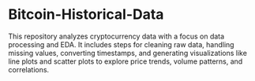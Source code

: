 # Bitcoin-Historical-Data
This repository analyzes cryptocurrency data with a focus on data processing and EDA. It includes steps for cleaning raw data, handling missing values, converting timestamps, and generating visualizations like line plots and scatter plots to explore price trends, volume patterns, and correlations.
